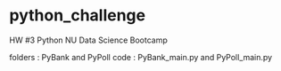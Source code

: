 # python_challenge
HW #3 Python NU Data Science Bootcamp 

folders : PyBank and PyPoll
code : PyBank_main.py and PyPoll_main.py 

